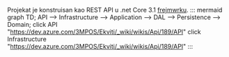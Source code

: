 Projekat je konstruisan kao REST API u .net Core 3.1 [frejmwrku]().
::: mermaid
 graph TD;
 API --> Infrastructure --> Application --> DAL --> Persistence --> Domain;
 click API "https://dev.azure.com/3MPOS/Ekviti/_wiki/wikis/Api/189/API"
 click Infrastructure "https://dev.azure.com/3MPOS/Ekviti/_wiki/wikis/Api/189/API"
:::
